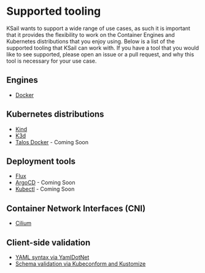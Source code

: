 # Supported tooling

KSail wants to support a wide range of use cases, as such it is important that it provides the flexibility to work on the Container Engines and Kubernetes distributions that you enjoy using. Below is a list of the supported tooling that KSail can work with. If you have a tool that you would like to see supported, please open an issue or a pull request, and why this tool is necessary for your use case.

## Engines

- [Docker](https://www.docker.com)

## Kubernetes distributions

- [Kind](https://kind.sigs.k8s.io)
- [K3d](https://k3d.io)
- [Talos Docker](https://www.talos.dev/v1.8/talos-guides/install/local-platforms/docker/) - Coming Soon

## Deployment tools

- [Flux](https://fluxcd.io)
- [ArgoCD](https://argoproj.github.io/argo-cd) - Coming Soon
- [Kubectl](https://argoproj.github.io/argo-cd) - Coming Soon

## Container Network Interfaces (CNI)

- [Cilium](https://cilium.io)

## Client-side validation

- [YAML syntax via YamlDotNet](https://github.com/aaubry/YamlDotNet)
- [Schema validation via Kubeconform and Kustomize](https://github.com/yannh/kubeconform)
